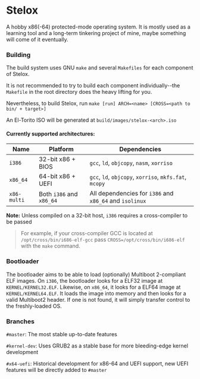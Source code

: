 # Stelox
A hobby x86(-64) protected-mode operating system.
It is mostly used as a learning tool and a long-term tinkering project of mine, maybe something will come of it eventually.

### Building
The build system uses GNU `make` and several `Makefiles` for each component of Stelox.

It is not recommended to try to build each component individually--the `Makefile` in the root directory does the heavy lifting for you.

Nevertheless, to build Stelox, run `make [run] ARCH=<name> [CROSS=<path to bin/ + target>]`

An El-Torito ISO will be generated at `build/images/stelox-<arch>.iso`

#### Currently supported architectures:

| Name     | Platform              | Dependencies |
|-----------|----------------------|------|
| `i386`      | 32-bit x86 + BIOS        | `gcc`, `ld`, `objcopy`, `nasm`, `xorriso`    |
| `x86_64`    | 64-bit x86 + UEFI        | `gcc`, `ld`, `objcopy`, `xorriso`, `mkfs.fat`, `mcopy`    |
| `x86-multi` | Both `i386` and `x86_64` | All dependencies for `i386` and `x86_64` and `isolinux`   |

**Note:** Unless compiled on a 32-bit host, `i386` requires a cross-compiler to  be passed
> For example, if your cross-compiler GCC is located at `/opt/cross/bin/i686-elf-gcc`
> pass `CROSS=/opt/cross/bin/i686-elf` with the `make` command.

### Bootloader
The bootloader aims to be able to load (optionally) Multiboot 2-compliant ELF images.
On `i386`, the bootloader looks for a ELF32 image at `KERNEL/KERNEL32.ELF`. Likewise, on `x86_64`, it looks for a ELF64 image at `KERNEL/KERNEL64.ELF`.
It loads the image into memory and then looks for a valid Multiboot2 header. If one is not found, it will simply transfer control to the freshly-loaded OS.

### Branches
`#master`: The most stable up-to-date features

`#kernel-dev`: Uses GRUB2 as a stable base for more bleeding-edge kernel development

`#x64-uefi`: Historical development for x86-64 and UEFI support, new UEFI features will be directly added to `#master`
